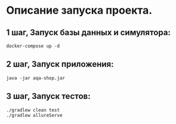 # Описание запуска проекта.
## 1 шаг, Запуск базы данных и симулятора:
```
docker-compose up -d

```
## 2 шаг, Запуск приложения:
```
java -jar aqa-shop.jar

```
## 3 шаг, Запуск тестов:
```
./gradlew clean test 
./gradlew allureServe

```

